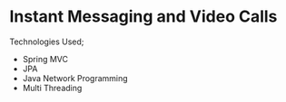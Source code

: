 # Instant Messaging and Video Calls
Technologies Used;
* Spring MVC
* JPA
* Java Network Programming
* Multi Threading
